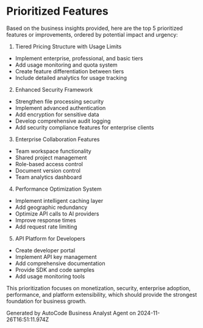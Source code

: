 # Prioritized Features

Based on the business insights provided, here are the top 5 prioritized features or improvements,
ordered by potential impact and urgency:

1. Tiered Pricing Structure with Usage Limits

- Implement enterprise, professional, and basic tiers
- Add usage monitoring and quota system
- Create feature differentiation between tiers
- Include detailed analytics for usage tracking

2. Enhanced Security Framework

- Strengthen file processing security
- Implement advanced authentication
- Add encryption for sensitive data
- Develop comprehensive audit logging
- Add security compliance features for enterprise clients

3. Enterprise Collaboration Features

- Team workspace functionality
- Shared project management
- Role-based access control
- Document version control
- Team analytics dashboard

4. Performance Optimization System

- Implement intelligent caching layer
- Add geographic redundancy
- Optimize API calls to AI providers
- Improve response times
- Add request rate limiting

5. API Platform for Developers

- Create developer portal
- Implement API key management
- Add comprehensive documentation
- Provide SDK and code samples
- Add usage monitoring tools

This prioritization focuses on monetization, security, enterprise adoption, performance, and
platform extensibility, which should provide the strongest foundation for business growth.

Generated by AutoCode Business Analyst Agent on 2024-11-26T16:51:11.974Z
